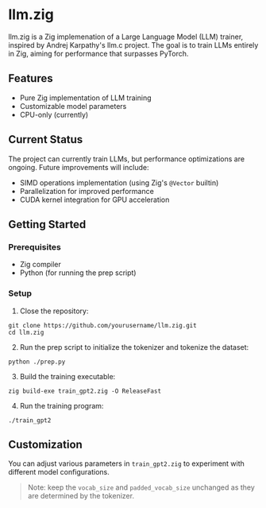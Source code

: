 # llm.zig

llm.zig is a Zig implemenation of a Large Language Model (LLM) trainer, inspired by Andrej Karpathy's llm.c project. The goal is to train LLMs entirely in Zig, aiming for performance that surpasses PyTorch.

## Features

* Pure Zig implementation of LLM training
* Customizable model parameters
* CPU-only (currently)

## Current Status

The project can currently train LLMs, but performance optimizations are ongoing. Future improvements will include:

* SIMD operations implementation (using Zig's `@Vector` builtin)
* Parallelization for improved performance
* CUDA kernel integration for GPU acceleration

## Getting Started

### Prerequisites

* Zig compiler
* Python (for running the prep script)

### Setup

1. Close the repository:
```
git clone https://github.com/yourusername/llm.zig.git
cd llm.zig
```
2. Run the prep script to initialize the tokenizer and tokenize the dataset:
```
python ./prep.py
```
3. Build the training executable:
```
zig build-exe train_gpt2.zig -O ReleaseFast
```
4. Run the training program:
```
./train_gpt2
```

## Customization

You can adjust various parameters in `train_gpt2.zig` to experiment with different model configurations.

> Note: keep the `vocab_size` and `padded_vocab_size` unchanged as they are determined by the tokenizer.
